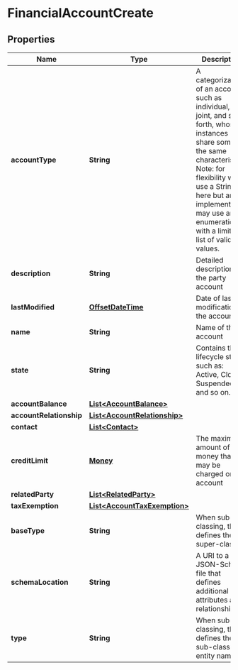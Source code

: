 
# FinancialAccountCreate

## Properties
Name | Type | Description | Notes
------------ | ------------- | ------------- | -------------
**accountType** | **String** | A categorization of an account, such as individual, joint, and so forth, whose instances share some of the same characteristics. Note: for flexibility we use a String here but an implementation may use an enumeration with a limited list of valid values. |  [optional]
**description** | **String** | Detailed description of the party account |  [optional]
**lastModified** | [**OffsetDateTime**](OffsetDateTime.md) | Date of last modification of the account |  [optional]
**name** | **String** | Name of the account | 
**state** | **String** | Contains the lifecycle state such as: Active, Closed, Suspended and so on. |  [optional]
**accountBalance** | [**List&lt;AccountBalance&gt;**](AccountBalance.md) |  |  [optional]
**accountRelationship** | [**List&lt;AccountRelationship&gt;**](AccountRelationship.md) |  |  [optional]
**contact** | [**List&lt;Contact&gt;**](Contact.md) |  |  [optional]
**creditLimit** | [**Money**](Money.md) | The maximum amount of money that may be charged on an account |  [optional]
**relatedParty** | [**List&lt;RelatedParty&gt;**](RelatedParty.md) |  |  [optional]
**taxExemption** | [**List&lt;AccountTaxExemption&gt;**](AccountTaxExemption.md) |  |  [optional]
**baseType** | **String** | When sub-classing, this defines the super-class |  [optional]
**schemaLocation** | **String** | A URI to a JSON-Schema file that defines additional attributes and relationships |  [optional]
**type** | **String** | When sub-classing, this defines the sub-class entity name |  [optional]



